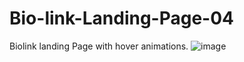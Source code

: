 # Bio-link-Landing-Page-04
 Biolink landing Page with hover animations. 
![image](https://user-images.githubusercontent.com/103656552/169671721-b0398f75-160c-4053-ba66-cc3f268c0a64.png)
